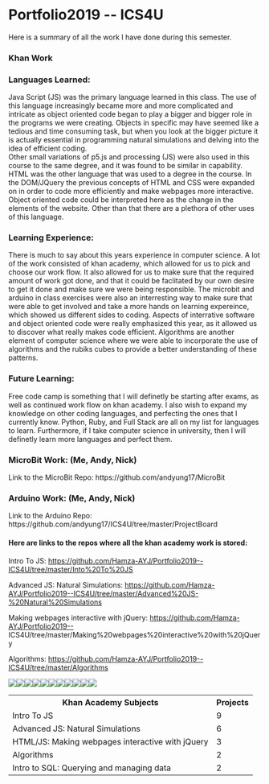 # Portfolio2019 -- ICS4U

Here is a summary of all the work I have done during this semester. 
<body>
<h3>Khan Work</h3>
<table class ="tg">
  <tr>
    <th class="tg-yw4l"><b>Khan Academy Subjects</b></th>
    <th class="tg-yw4l"><b>Projects</b></th>
  </tr>
  <tr>
    <td class="tg-yw4l">Intro To JS</td>
    <td class="tg-yw4l"> 9 </td>
  </tr>
  <tr>
    <td class="tg-yw4l">Advanced JS: Natural Simulations
</td>
    <td class="tg-yw4l"> 6 </td>
  </tr>
    <tr>
    <td class="tg-yw4l">HTML/JS: Making webpages interactive with jQuery
</td>
    <td class="tg-yw4l"> 3 </td>
  </tr>
     <tr>
       <tr>
    <td class="tg-yw4l"> Algorithms
</td>
    <td class="tg-yw4l"> 2 </td>
  </tr>
  <tr>
    <td class="tg-yw4l"> Intro to SQL: Querying and managing data
</td>
    <td class="tg-yw4l"> 2 </td>
  </tr>

<h3>Languages Learned: </h3>
Java Script (JS) was the primary language learned in this class. The use of this language increasingly became more and more complicated
and intricate as object oriented code began to play a bigger and bigger role in the programs we were creating. Objects in specific may 
have seemed like a tedious and time consuming task, but when you look at the bigger picture it is actually essential in programming 
natural simulations and delving into the idea of efficient coding. 
<br>
Other small variations of p5.js and processing (JS) were also used in this course to the same degree, and it was found to be similar in 
capability. 
<br>
HTML was the other language that was used to a degree in the course. In the DOM/JQuery the previous concepts of HTML and CSS were 
expanded on in order to code more efficiently and make webpages more interactive. Object oriented code could be interpreted here as the 
change in the elements of the website. Other than that there are a plethora of other uses of this language.

<h3>Learning Experience:</h3>
There is much to say about this years experience in computer science. A lot of the work consisted of khan academy, which allowed for us 
to pick and choose our work flow. It also allowed for us to make sure that the required amount of work got done, and that it could be 
faclitated by our own desire to get it done and make sure we were being responsible. The microbit and arduino in class exercises were 
also an interresting way to make sure that were able to get involved and take a more hands on learning expereince, which showed us 
different sides to coding. Aspects of interrative software and object oriented code were really emphasized this year, as it allowed us 
to discover what really makes code efficient. Algorithms are another element of computer science where we were able to incorporate the 
use of algorithms and the rubiks cubes to provide a better understanding of these patterns.

<h3>Future Learning:</h3>
Free code camp is something that I will definetly be starting after exams, as well as continued work flow on khan academy.
I also wish to expand my knowledge on other coding languages, and perfecting the ones that I currently know. 
Python, Ruby, and Full Stack are all on my list for languages to learn. Furthermore, if I take computer science in university, then 
I will definetly learn more languages and perfect them. 

<h3>MicroBit Work: (Me, Andy, Nick)</h3>
Link to the MicroBit Repo: https://github.com/andyung17/MicroBit 

<h3>Arduino Work: (Me, Andy, Nick)</h3>
Link to the Arduino Repo: https://github.com/andyung17/ICS4U/tree/master/ProjectBoard

<h4>Here are links to the repos where all the khan academy work is stored:</h4>

Intro To JS: https://github.com/Hamza-AYJ/Portfolio2019--ICS4U/tree/master/Into%20To%20JS


Advanced JS: Natural Simulations: https://github.com/Hamza-AYJ/Portfolio2019--ICS4U/tree/master/Advanced%20JS-%20Natural%20Simulations

Making webpages interactive with jQuery: https://github.com/Hamza-AYJ/Portfolio2019--
ICS4U/tree/master/Making%20webpages%20interactive%20with%20jQuery 

Algorithms: https://github.com/Hamza-AYJ/Portfolio2019--ICS4U/tree/master/Algorithms 
</body>

<img src = "https://github.com/Hamza-AYJ/Portfolio2019--ICS4U/blob/master/Advanced%20JS-%20Natural%20Simulations/MountainRange.jpeg">
<img src = "https://github.com/Hamza-AYJ/Portfolio2019--ICS4U/blob/master/Algorithms/selection.jpeg">
<img src = "https://github.com/Hamza-AYJ/Portfolio2019--ICS4U/blob/master/Advanced%20JS-%20Natural%20Simulations/paint.jpeg">
<img src = "https://github.com/Hamza-AYJ/Portfolio2019--ICS4U/blob/master/Advanced%20JS-%20Natural%20Simulations/Ship.jpeg">
<img src = "https://github.com/Hamza-AYJ/Portfolio2019--ICS4U/blob/master/Advanced%20JS-%20Natural%20Simulations/Attractors.jpeg">
<img src = "https://github.com/Hamza-AYJ/Portfolio2019--ICS4U/blob/master/Into%20To%20JS/Duck.jpeg">
<img src = "https://github.com/Hamza-AYJ/Portfolio2019--ICS4U/blob/master/Into%20To%20JS/flexseal.jpeg">
<img src = "https://github.com/Hamza-AYJ/Portfolio2019--ICS4U/blob/master/Into%20To%20JS/food.jpeg">
<img src = "https://github.com/Hamza-AYJ/Portfolio2019-ICS4U/blob/master/Making%20webpages%20interactive%20with%20jQuery/scramble.jpeg">
<img src = "https://github.com/Hamza-AYJ/Portfolio2019--ICS4U/blob/master/Making%20webpages%20interactive%20with%20jQuery/pond.jpeg">
<img src = "https://github.com/Hamza-AYJ/Portfolio2019--ICS4U/blob/master/Algorithms/recursive.jpeg">


